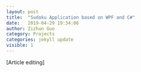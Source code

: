 ```yaml
---
layout: post
title:  "Sudoku Application based on WPF and C#"
date:   2019-04-29 19:34:06
author: Zizhun Guo
category: Projects
categories: jekyll update
visible: 1
---
```


[Article editing]